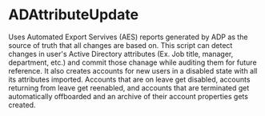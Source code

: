 # ADAttributeUpdate
Uses Automated Export Servives (AES) reports generated by ADP as the source of truth that all changes are based on. This script can detect changes in user's Active Directory attributes (Ex. Job title, manager, department, etc.) and commit those chanage while auditing them for future reference. It also creates accounts for new users in a disabled state with all its attributes imported. Accounts that are on leave get disabled, accounts returning from leave get reenabled, and accounts that are terminated get automatically offboarded and an archive of their account properties gets created.
